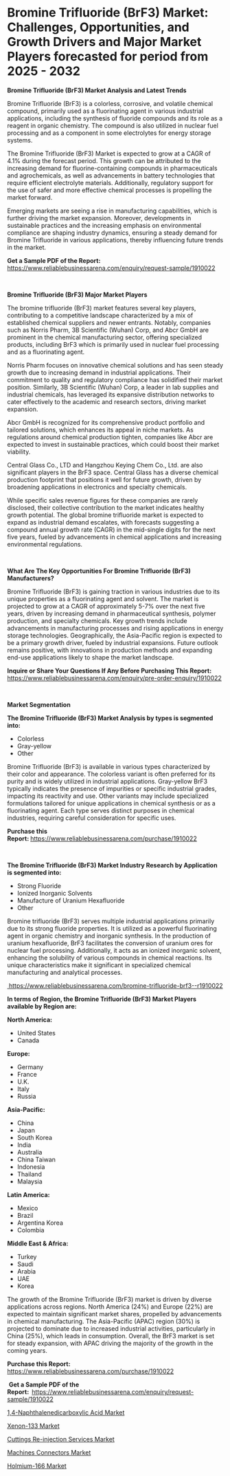 <p><h1>Bromine Trifluoride (BrF3) Market: Challenges, Opportunities, and Growth Drivers and Major Market Players forecasted for period from 2025 - 2032</h1></p><p><strong>Bromine Trifluoride (BrF3) Market Analysis and Latest Trends</strong></p>
<p><p>Bromine Trifluoride (BrF3) is a colorless, corrosive, and volatile chemical compound, primarily used as a fluorinating agent in various industrial applications, including the synthesis of fluoride compounds and its role as a reagent in organic chemistry. The compound is also utilized in nuclear fuel processing and as a component in some electrolytes for energy storage systems.</p><p>The Bromine Trifluoride (BrF3) Market is expected to grow at a CAGR of 4.1% during the forecast period. This growth can be attributed to the increasing demand for fluorine-containing compounds in pharmaceuticals and agrochemicals, as well as advancements in battery technologies that require efficient electrolyte materials. Additionally, regulatory support for the use of safer and more effective chemical processes is propelling the market forward.</p><p>Emerging markets are seeing a rise in manufacturing capabilities, which is further driving the market expansion. Moreover, developments in sustainable practices and the increasing emphasis on environmental compliance are shaping industry dynamics, ensuring a steady demand for Bromine Trifluoride in various applications, thereby influencing future trends in the market.</p></p>
<p><strong>Get a Sample PDF of the Report:&nbsp;</strong> <a href="https://www.reliablebusinessarena.com/enquiry/request-sample/1910022?utm_campaign=2130&utm_medium=2&utm_source=Github&utm_content=ia&utm_term=04022025&utm_id=bromine-trifluoride-brf3">https://www.reliablebusinessarena.com/enquiry/request-sample/1910022</a></p>
<p>&nbsp;</p>
<p><strong>Bromine Trifluoride (BrF3) Major Market Players</strong></p>
<p><p>The bromine trifluoride (BrF3) market features several key players, contributing to a competitive landscape characterized by a mix of established chemical suppliers and newer entrants. Notably, companies such as Norris Pharm, 3B Scientific (Wuhan) Corp, and Abcr GmbH are prominent in the chemical manufacturing sector, offering specialized products, including BrF3 which is primarily used in nuclear fuel processing and as a fluorinating agent.</p><p>Norris Pharm focuses on innovative chemical solutions and has seen steady growth due to increasing demand in industrial applications. Their commitment to quality and regulatory compliance has solidified their market position. Similarly, 3B Scientific (Wuhan) Corp, a leader in lab supplies and industrial chemicals, has leveraged its expansive distribution networks to cater effectively to the academic and research sectors, driving market expansion.</p><p>Abcr GmbH is recognized for its comprehensive product portfolio and tailored solutions, which enhances its appeal in niche markets. As regulations around chemical production tighten, companies like Abcr are expected to invest in sustainable practices, which could boost their market viability.</p><p>Central Glass Co., LTD and Hangzhou Keying Chem Co., Ltd. are also significant players in the BrF3 space. Central Glass has a diverse chemical production footprint that positions it well for future growth, driven by broadening applications in electronics and specialty chemicals.</p><p>While specific sales revenue figures for these companies are rarely disclosed, their collective contribution to the market indicates healthy growth potential. The global bromine trifluoride market is expected to expand as industrial demand escalates, with forecasts suggesting a compound annual growth rate (CAGR) in the mid-single digits for the next five years, fueled by advancements in chemical applications and increasing environmental regulations.</p></p>
<p>&nbsp;</p>
<p><strong>What Are The Key Opportunities For Bromine Trifluoride (BrF3) Manufacturers?</strong></p>
<p><p>Bromine Trifluoride (BrF3) is gaining traction in various industries due to its unique properties as a fluorinating agent and solvent. The market is projected to grow at a CAGR of approximately 5-7% over the next five years, driven by increasing demand in pharmaceutical synthesis, polymer production, and specialty chemicals. Key growth trends include advancements in manufacturing processes and rising applications in energy storage technologies. Geographically, the Asia-Pacific region is expected to be a primary growth driver, fueled by industrial expansions. Future outlook remains positive, with innovations in production methods and expanding end-use applications likely to shape the market landscape.</p></p>
<p><strong>Inquire or Share Your Questions If Any Before Purchasing This Report:</strong> <a href="https://www.reliablebusinessarena.com/enquiry/pre-order-enquiry/1910022?utm_campaign=2130&utm_medium=2&utm_source=Github&utm_content=ia&utm_term=04022025&utm_id=bromine-trifluoride-brf3">https://www.reliablebusinessarena.com/enquiry/pre-order-enquiry/1910022</a></p>
<p>&nbsp;</p>
<p><strong>Market Segmentation</strong></p>
<p><strong>The Bromine Trifluoride (BrF3) Market Analysis by types is segmented into:</strong></p>
<p><ul><li>Colorless</li><li>Gray-yellow</li><li>Other</li></ul></p>
<p><p>Bromine Trifluoride (BrF3) is available in various types characterized by their color and appearance. The colorless variant is often preferred for its purity and is widely utilized in industrial applications. Gray-yellow BrF3 typically indicates the presence of impurities or specific industrial grades, impacting its reactivity and use. Other variants may include specialized formulations tailored for unique applications in chemical synthesis or as a fluorinating agent. Each type serves distinct purposes in chemical industries, requiring careful consideration for specific uses.</p></p>
<p><strong>Purchase this Report:&nbsp;</strong><a href="https://www.reliablebusinessarena.com/purchase/1910022?utm_campaign=2130&utm_medium=2&utm_source=Github&utm_content=ia&utm_term=04022025&utm_id=bromine-trifluoride-brf3">https://www.reliablebusinessarena.com/purchase/1910022</a></p>
<p>&nbsp;</p>
<p><strong>The Bromine Trifluoride (BrF3) Market Industry Research by Application is segmented into:</strong></p>
<p><ul><li>Strong Fluoride</li><li>Ionized Inorganic Solvents</li><li>Manufacture of Uranium Hexafluoride</li><li>Other</li></ul></p>
<p><p>Bromine trifluoride (BrF3) serves multiple industrial applications primarily due to its strong fluoride properties. It is utilized as a powerful fluorinating agent in organic chemistry and inorganic synthesis. In the production of uranium hexafluoride, BrF3 facilitates the conversion of uranium ores for nuclear fuel processing. Additionally, it acts as an ionized inorganic solvent, enhancing the solubility of various compounds in chemical reactions. Its unique characteristics make it significant in specialized chemical manufacturing and analytical processes.</p></p>
<p><a href="https://www.reliablebusinessarena.com/bromine-trifluoride-brf3--r1910022?utm_campaign=2130&utm_medium=2&utm_source=Github&utm_content=ia&utm_term=04022025&utm_id=bromine-trifluoride-brf3">&nbsp;https://www.reliablebusinessarena.com/bromine-trifluoride-brf3--r1910022</a></p>
<p><strong>In terms of Region, the Bromine Trifluoride (BrF3) Market Players available by Region are:</strong></p>
<p>
    <p> <strong> North America: </strong>
        <ul>
            <li>United States</li>
            <li>Canada</li>
        </ul>
        </p> 
    <p> <strong> Europe: </strong>
        <ul>
            <li>Germany</li>
            <li>France</li>
            <li>U.K.</li>
            <li>Italy</li>
            <li>Russia</li>
        </ul>
        </p> 
    <p> <strong> Asia-Pacific: </strong>
        <ul>
            <li>China</li>
            <li>Japan</li>
            <li>South Korea</li>
            <li>India</li>
            <li>Australia</li>
            <li>China Taiwan</li>
            <li>Indonesia</li>
            <li>Thailand</li>
            <li>Malaysia</li>
        </ul>
        </p> 
    <p> <strong> Latin America: </strong>
        <ul>
            <li>Mexico</li>
            <li>Brazil</li>
            <li>Argentina Korea</li>
            <li>Colombia</li>
        </ul>
        </p> 
    <p> <strong> Middle East & Africa: </strong>
        <ul>
            <li>Turkey</li>
            <li>Saudi</li>
            <li>Arabia</li>
            <li>UAE</li>
            <li>Korea</li>
        </ul>
    </p>
    </p>
<p><p>The growth of the Bromine Trifluoride (BrF3) market is driven by diverse applications across regions. North America (24%) and Europe (22%) are expected to maintain significant market shares, propelled by advancements in chemical manufacturing. The Asia-Pacific (APAC) region (30%) is projected to dominate due to increased industrial activities, particularly in China (25%), which leads in consumption. Overall, the BrF3 market is set for steady expansion, with APAC driving the majority of the growth in the coming years.</p></p>
<p><strong>Purchase this Report: </strong><a href="https://www.reliablebusinessarena.com/purchase/1910022?utm_campaign=2130&utm_medium=2&utm_source=Github&utm_content=ia&utm_term=04022025&utm_id=bromine-trifluoride-brf3">https://www.reliablebusinessarena.com/purchase/1910022</a></p>
<p>&nbsp;<strong>Get a Sample PDF of the Report:&nbsp;&nbsp;</strong><a href="https://www.reliablebusinessarena.com/enquiry/request-sample/1910022?utm_campaign=2130&utm_medium=2&utm_source=Github&utm_content=ia&utm_term=04022025&utm_id=bromine-trifluoride-brf3">https://www.reliablebusinessarena.com/enquiry/request-sample/1910022</a></p>
<p><strong></strong></p>
<p><p><a href="https://www.linkedin.com/pulse/future-trends-14-naphthalenedicarboxylic-acid-market-2025-2032-uwtzf?utm_campaign=2130&utm_medium=2&utm_source=Github&utm_content=ia&utm_term=04022025&utm_id=bromine-trifluoride-brf3">1,4-Naphthalenedicarboxylic Acid Market</a></p><p><a href="https://www.linkedin.com/pulse/global-xenon-133-market-sector2025-2032-metrics-strategic-p8hlc?utm_campaign=2130&utm_medium=2&utm_source=Github&utm_content=ia&utm_term=04022025&utm_id=bromine-trifluoride-brf3">Xenon-133 Market</a></p><p><a href="https://www.linkedin.com/pulse/cuttings-re-injection-services-research-study-market-outlook-2vcec?utm_campaign=2130&utm_medium=2&utm_source=Github&utm_content=ia&utm_term=04022025&utm_id=bromine-trifluoride-brf3">Cuttings Re-injection Services Market</a></p><p><a href="https://www.linkedin.com/pulse/top-factors-boosting-machines-connectors-market-growth-145-t6coc?utm_campaign=2130&utm_medium=2&utm_source=Github&utm_content=ia&utm_term=04022025&utm_id=bromine-trifluoride-brf3">Machines Connectors Market</a></p><p><a href="https://www.linkedin.com/pulse/holmium-166-market-research-report-2025-2032-rapporto-prime-5brxc?utm_campaign=2130&utm_medium=2&utm_source=Github&utm_content=ia&utm_term=04022025&utm_id=bromine-trifluoride-brf3">Holmium-166 Market</a></p></p>